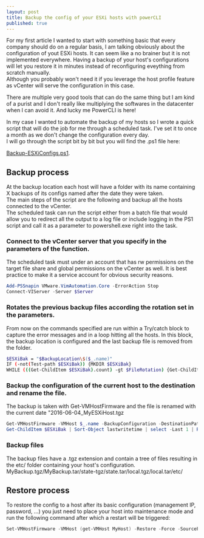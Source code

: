 ```yaml
---
layout: post
title: Backup the config of your ESXi hosts with powerCLI
published: true
---
```

For my first article I wanted to start with something basic that every company should do on a regular basis, I am talking obviously about the configuration of yout ESXi hosts. It can seem like a no brainer but it is not implemented everywhere. Having a backup of your host's configurations will let you restore it in minutes instead of reconfiguring eveything from scratch manually.  
Although you probably won't need it if you leverage the host profile feature as vCenter will serve the configuration in this case.

There are multiple very good tools that can do the same thing but I am kind of a purist and I don't really like multiplying the softwares in the datacenter when I can avoid it. And lucky me PowerCLI is here!

In my case I wanted to automate the backup of my hosts so I wrote a quick script that will do the job for me through a scheduled task. I've set it to once a month as we don't change the configuration every day.  
I will go through the script bit by bit but you will find the .ps1 file here:

[Backup-ESXiConfigs.ps1](https://github.com/vxav/Scripting/blob/master/Backup-ESXiConfigs.ps1).

## Backup process
At the backup location each host will have a folder with its name containing X backups of its configs named after the date they were taken.  
The main steps of the script are the following and backup all the hosts connected to the vCenter.  
The scheduled task can run the script either from a batch file that would allow you to redirect all the output to a log file or include logging in the PS1 script and call it as a parameter to powershell.exe right into the task.


### Connect to the vCenter server that you specify in the parameters of the function.
The scheduled task must under an account that has rw permissions on the target file share and global permissions on the vCenter as well. It is best practice to make it a service account for obvious security reasons.

``` PowerShell
Add-PSSnapin VMware.VimAutomation.Core -ErrorAction Stop  
Connect-VIServer -Server $Server  
```
### Rotates the previous backup files according the rotation set in the parameters.
From now on the commands specified are run within a Try/catch block to capture the error messages and in a loop hitting all the hosts.
In this block, the backup location is configured and the last backup file is removed from the folder.

``` bash
$ESXiBak = "$BackupLocation\$($_.name)"
IF (-not(Test-path $ESXiBak)) {MKDIR $ESXiBak}
WHILE (((Get-ChildItem $ESXiBak).count) -gt $FileRotation) {Get-ChildItem $ESXiBak | Sort-Object lastwritetime | select -First 1 | Remove-Item -Force -Confirm:$false}
```

### Backup the configuration of the current host to the destination and rename the file.
The backup is taken with Get-VMHostFirmware and the file is renamed with the current date "2016-06-04_MyESXiHost.tgz  

```PowerShell
Get-VMHostFirmware -VMHost $_.name -BackupConfiguration -DestinationPath $ESXiBak
Get-ChildItem $ESXiBak | Sort-Object lastwritetime | select -Last 1 | Rename-Item -NewName "$(get-date -Format yyyy-MM-dd)_$($_.name).tgz"
```

### Backup files
The backup files have a .tgz extension and contain a tree of files resulting in the etc/ folder containing your host's configuration.  
MyBackup.tgz/MyBackup.tar/state-tgz/state.tar/local.tgz/local.tar/etc/

## Restore process
To restore the config to a host after its basic configuration (management IP, password, ...) you just need to place your host into maintenance mode and run the following command after which a restart will be triggered:  

```PowerShell
Set-VMHostFirmware -VMHost (get-VMHost MyHost) -Restore -Force -SourcePath
```
